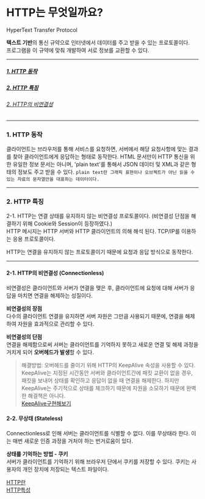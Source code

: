 # HTTP는 무엇일까요?
HyperText Transfer Protocol

**텍스트 기반**의 통신 규약으로 인터넷에서 데이터를 주고 받을 수 있는 프로토콜이다. <br>
프로그램을 이 규약에 맞춰 개발하여 서로 정보를 교환할 수 있다.

---
##### [1. HTTP 동작](1.-HTTP-동작)
##### [2. HTTP 특징](2.-HTTP-특징)
###### [2. HTTP의 비연결성](2.-HTTP의-비연결성)

---

### 1. HTTP 동작

클라이언트는 브라우저를 통해 서비스를 요청하면, 서버에서 해당 요청사항에 맞는 결과를 찾아 클라이언트에게 응답하는 형태로 동작한다.
HTML 문서만이 HTTP 통신을 위한 유일한 정보 문서는 아니며, 'plain text'를 통해서 JSON 데이터 및 XML과 같은 형태의 정보도 주고 받을 수 있다.
`plain text란 그래픽 표현이나 오브젝트가 아닌 읽을 수 있는 자료의 문자열만을 대표하는 데이터이다.`

--- 

### 2. HTTP 특징

2-1. HTTP는 연결 상태를 유지하지 않는 비연결성 프로토콜이다. (비연결성 단점을 해결하기 위해 Cookie와 Session이 등장하였다.) <br>
HTTP 메시지는 HTTP 서버와 HTTP 클라이언트의 의해 해석 된다. 
TCP/IP를 이용하는 응용 프로토콜이다.

HTTP는 연결을 유지하지 않는 프로토콜이기 때문에 요청과 응답 방식으로 동작한다.

---

#### 2-1. HTTP의 비연결성 (Connectionless)
비연결성은 클라이언트와 서버가 연결을 맺은 후, 클라이언트에 요청에 대해 서버가 응답을 마치면 연결을 해제하는 성질이다.

**비연결성의 장점** <br/>
다수의 클라이언트 연결을 유지하면 서버 자원은 그만큼 사용되기 때문에, 연결을 해제하여 자원을 효과적으로 관리할 수 있다.

**비연결성의 단점** <br/>
연결을 해제함으로써 서버는 클라이언트를 기억하지 못하고 새로운 연결 및 해제 과정을 거치게 되어 **오버헤드가 발생**할 수 있다.

>해결방법: 오버헤드를 줄이기 위해 HTTP의 KeepAlive 속성을 사용할 수 있다.
>KeepAlive는 지정된 시간동안 서버와 클라이언트간에 패킷 교환이 없을 경우, 패킷을 보내어 상태를 확인하고 응답이 없을 때 연결을 해제한다.
>하지만 KeepAlive는 주기적으로 상태를 체크하기 때문에 자원을 소모하기 때문에 완벽한 해결책은 아니다. </br>
>[KeepAlive구현해보기](https://kkundi.tistory.com/36)
#### 2-2. 무상태 (Stateless)
Connectionless로 인해 서버는 클라이언트를 식별할 수 없다. 이를 무상태라 한다.
이는 매번 새로운 인증 과정을 거처야 하는 번거로움이 있다.

**상태를 기억하는 방법 - 쿠키** <br/>
서버가 클라이언트를 기억하기 위해 브라우저 단에서 쿠키를 저장할 수 있다.
쿠키는 사용자의 개인 장치에 저장되는 텍스트 파일이다.



[HTTP란](https://velog.io/@surim014/HTTP%EB%9E%80-%EB%AC%B4%EC%97%87%EC%9D%B8%EA%B0%80) <br/>
[HTTP특성](https://victorydntmd.tistory.com/286)




